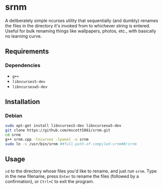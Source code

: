# srnm

A deliberately simple ncurses utility that sequentially (and dumbly) renames the files in the directory it's invoked from to whichever string is entered. Useful for bulk renaming things like wallpapers, photos, etc., with basically no learning curve.


## Requirements
### Dependencies

* `g++`
* `libncurses5-dev`
* `libncursesw5-dev`

## Installation

### Debian

```bash
sudo apt-get install libncurses5-dev libncursesw5-dev
git clone https://github.com/mscott5861/srnm.git
cd srnm
g++ srnm.cpp -lncurses -lpanel -o srnm
sudo ln -s /usr/bin/srnm ##full-path-of-compiled-srnm##/srnm 
```


## Usage

`cd` to the directory whose files you'd like to rename, and just run `srnm`. Type in the new filename, press `Enter` to rename the files (followed by a confirmation), or `Ctrl+C` to exit the program.
